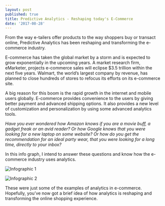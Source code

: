 ```yaml
---
layout: post
published: true
title: Predictive Analytics - Reshaping today's E-Commerce
date: '2017-08-28'
---
```

From the way e-tailers offer products to the way shoppers buy or transact online, Predictive Analytics has been reshaping and transforming the e-commerce industry.

E-commerce has taken the global market by a storm and is expected to grow exponentially in the upcoming years. A market research firm, eMarketer, projects e-commerce sales will eclipse $3.5 trillion within the next five years. Walmart, the world’s largest company by revenue, has planned to close hundreds of stores to refocus its efforts on its e-commerce site.

A big reason for this boom is the rapid growth in the internet and mobile users globally. E-commerce provides convenience to the users by giving better payment and advanced shipping options. It also provides a new level of customization and personalization by using some advanced analytics tools.

*Have you ever wondered how Amazon knows if you are a movie buff, a gadget freak or an avid reader? Or how Google knows that you were looking for a new laptop on some website? Or how do you get the recommendation for an ideal party wear, that you were looking for a long time, directly to your inbox?*

In this info graph, I intend to answer these questions and know how the e-commerce industry uses analytics.

![Infographic 1](https://media.licdn.com/mpr/mpr/AAEAAQAAAAAAAAexAAAAJDI4ZDg4NDkzLTU1OWItNDVkYi1iMDk3LWZkM2U1YzRmYmQ3Mg.png "Infographic 1")

![Infographic 2](https://media.licdn.com/mpr/mpr/AAEAAQAAAAAAAAcnAAAAJDc2ZDMwZWE1LTE1ZGUtNDdkNS1iMWIwLWFlY2ZhMjVhZWIzMA.png "Infographic 2")

These were just some of the examples of analytics in e-commerce. Hopefully, you’ve now got a brief idea of how analytics is reshaping and transforming the online shopping experience.
